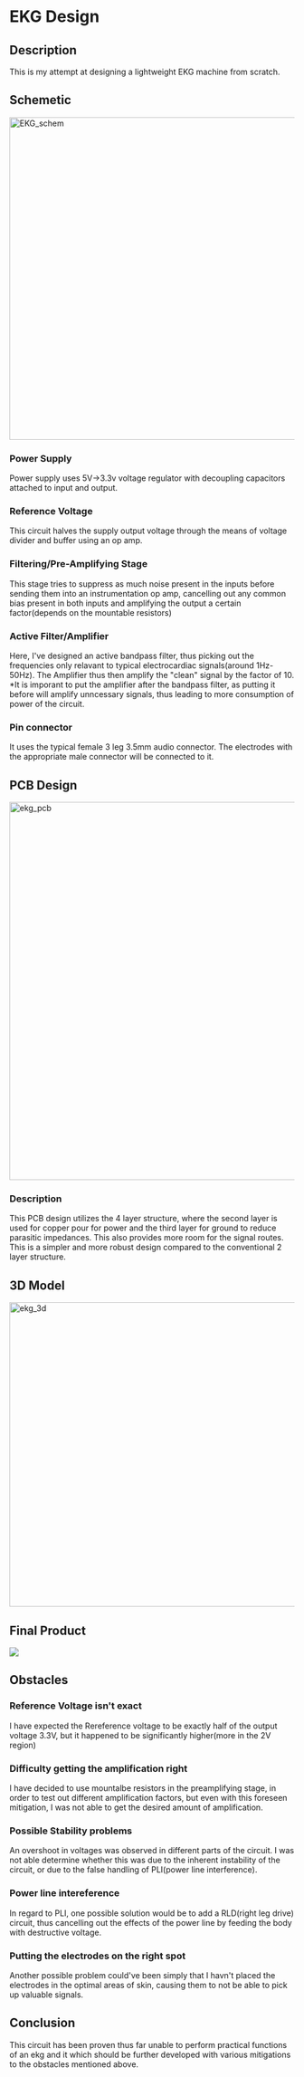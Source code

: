 <h1>EKG Design</h1>
<h2>Description</h2>
This is my attempt at designing a lightweight EKG machine from scratch. 

<h2>Schemetic</h2>
<img width="570" alt="EKG_schem" src="https://github.com/user-attachments/assets/6b83ed2b-61d0-4dab-9994-3aac9c9dace0">
<h3>Power Supply</h3>
Power supply uses 5V->3.3v voltage regulator with decoupling capacitors attached to input and output. 
<h3>Reference Voltage</h3>
This circuit halves the supply output voltage through the means of voltage divider and  buffer using an op amp. 
<h3>Filtering/Pre-Amplifying Stage</h3>
This stage tries to suppress as much noise present in the inputs before sending them into an instrumentation op amp, cancelling out any common bias present in both inputs and amplifying the output a certain factor(depends on the mountable resistors) 
<h3>Active Filter/Amplifier</h3>
Here, I've designed an active bandpass filter, thus picking out the frequencies only relavant to typical electrocardiac signals(around 1Hz-50Hz). The Amplifier thus then amplify the "clean" signal by the factor of 10. 
*It is imporant to put the amplifier after the bandpass filter, as putting it before will amplify unncessary signals, thus leading to more consumption of power of the circuit. 
<h3>Pin connector</h3>
It uses the typical female 3 leg 3.5mm audio connector. The electrodes with the appropriate male connector will be connected to it. 
  
<h2>PCB Design</h2>
<img width="668" alt="ekg_pcb" src="https://github.com/user-attachments/assets/dcedaf93-6d46-499c-8066-35a59a329e05">
<h3>Description</h3>
This PCB design utilizes the 4 layer structure, where the second layer is used for copper pour for power and the third layer for ground to reduce parasitic impedances. This also provides more room for the signal routes. This is a simpler and more robust design compared to the conventional 2 layer structure.


<h2>3D Model</h2>
<img width="538" alt="ekg_3d" src="https://github.com/user-attachments/assets/90800536-8bd3-48d0-ae00-d5a75385412b">

<h2>Final Product</h2>
<img src="https://github.com/user-attachments/assets/c81cefa6-25c9-413a-9d58-191339361807">

<h2>Obstacles</h2>
<h3>Reference Voltage isn't exact</h3>
I have expected the Rereference voltage to be exactly half of the output voltage 3.3V, but it happened to be significantly higher(more in the 2V region)

<h3>Difficulty getting the amplification right</h3>
I have decided to use mountalbe resistors in the preamplifying stage, in order to test out different amplification factors, but even with this foreseen mitigation, I was not able to get the desired amount of amplification. 

<h3>Possible Stability problems</h3>
An overshoot in voltages was observed in different parts of the circuit. I was not able determine whether this was due to the inherent instability of the circuit, or due to the false handling of PLI(power line interference).

<h3>Power line intereference</h3>
In regard to PLI, one possible solution would be to add a RLD(right leg drive) circuit, thus cancelling out the effects of the power line by feeding the body with destructive voltage. 

<h3>Putting the electrodes on the right spot</h3>
Another possible problem could've been simply that I havn't placed the electrodes in the optimal areas of skin, causing them to not be able to pick up valuable signals. 

<h2>Conclusion</h2>
This circuit has been proven thus far unable to perform practical functions of an ekg and it which should be further developed with various mitigations to the obstacles mentioned above.  

